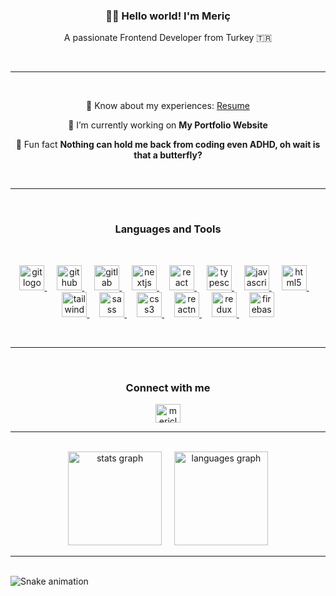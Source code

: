 <h3 align="center">🖖🏽 Hello world! I'm Meriç</h3>
<p align="center">A passionate Frontend Developer from Turkey 🇹🇷</p>
<br>

---

<br>

<div align="center">

🧾 Know about my experiences: [Resume](https://drive.google.com/file/d/1LGo8_CeJG1c3onfmAzcRwoUFJKuRwOkz/view?usp=share_link)

📂 I’m currently working on **My Portfolio Website**

🤫 Fun fact **Nothing can hold me back from coding even ADHD, oh wait is that a butterfly?**

</div>

<br>

---

<br>
<h3 align="center" width="100%">Languages and Tools</h3>
<br>
<p align="center">
  <a href="https://git-scm.com/" target="_blank" rel="noreferrer">
     <img src="https://cdn.jsdelivr.net/gh/devicons/devicon/icons/git/git-original.svg" height="40" alt="git logo"  />
  </a>
<img width="12" />
<a href="https://github.com" target="_blank" rel="noreferrer">
 <img src="https://skillicons.dev/icons?i=github" height="40" alt="github logo"  />
</a>
 
 <img width="12" />
 <a href="https://about.gitlab.com" target="_blank" rel="noreferrer">
 <img src="https://cdn.jsdelivr.net/gh/devicons/devicon/icons/gitlab/gitlab-original.svg" height="40" alt="gitlab logo"  />
</a>
 <img width="12" />
  <a href="https://nextjs.org/" target="_blank" rel="noreferrer">
    <img src="https://cdn.jsdelivr.net/gh/devicons/devicon/icons/nextjs/nextjs-original.svg" height="40" alt="nextjs logo"  />
  </a>
  <img width="12" />
  <a href="https://reactjs.org/" target="_blank" rel="noreferrer">
    <img src="https://cdn.jsdelivr.net/gh/devicons/devicon/icons/react/react-original.svg" height="40" alt="react logo"  />
  </a>
  <img width="12" />
  <a href="https://www.typescriptlang.org/" target="_blank" rel="noreferrer">
    <img src="https://cdn.jsdelivr.net/gh/devicons/devicon/icons/typescript/typescript-original.svg" height="40" alt="typescript logo"  />
  </a>
  <img width="12" />
  <a href="https://developer.mozilla.org/en-US/docs/Web/JavaScript" target="_blank" rel="noreferrer">
    <img src="https://cdn.jsdelivr.net/gh/devicons/devicon/icons/javascript/javascript-original.svg" height="40" alt="javascript logo"  />
  </a>
  <img width="12" />
  <a href="https://www.w3.org/html/" target="_blank" rel="noreferrer">
    <img src="https://cdn.jsdelivr.net/gh/devicons/devicon/icons/html5/html5-original.svg" height="40" alt="html5 logo"  />
  </a>
  <img width="12" />
  <a href="https://tailwindcss.com/" target="_blank" rel="noreferrer">
    <img src="https://cdn.simpleicons.org/tailwindcss/06B6D4" height="40" alt="tailwindcss logo"  />
  </a>
  <img width="12" />
  <a href="https://sass-lang.com" target="_blank" rel="noreferrer">
    <img src="https://cdn.jsdelivr.net/gh/devicons/devicon/icons/sass/sass-original.svg" height="40" alt="sass logo"  />
  </a>
  <img width="12" />
  <a href="https://www.w3schools.com/css/" target="_blank" rel="noreferrer">
    <img src="https://cdn.jsdelivr.net/gh/devicons/devicon/icons/css3/css3-original.svg" height="40" alt="css3 logo"  />
  </a>
  <img width="12" />
  <a href="https://reactnative.dev/" target="_blank" rel="noreferrer">
    <img src="https://reactnative.dev/img/header_logo.svg" alt="reactnative" width="40" height="40"/>
  </a>
  <img width="12" />
  <a href="https://redux.js.org" target="_blank" rel="noreferrer">
    <img src="https://cdn.jsdelivr.net/gh/devicons/devicon/icons/redux/redux-original.svg" height="40" alt="redux logo"  />
  </a>
  <img width="12" />
  <a href="https://firebase.google.com/" target="_blank" rel="noreferrer">
   <img src="https://cdn.jsdelivr.net/gh/devicons/devicon/icons/firebase/firebase-plain.svg" height="40" alt="firebase logo"  />
  </a>
</p>
<br>

---

<br>

<h3 align="center">Connect with me</h3>
<p align="center">
<a href="https://linkedin.com/in/mericlomlu" target="blank"><img align="center" src="https://raw.githubusercontent.com/maurodesouza/profile-readme-generator/master/src/assets/icons/social/linkedin/default.svg" alt="mericlomlu" height="30" width="40" /></a>
</p>

---

<br>

<div align="center">
  <img src="https://github-readme-stats.vercel.app/api?username=mericlomlu&hide_title=false&hide_rank=false&show_icons=true&include_all_commits=true&count_private=true&disable_animations=false&theme=dracula&locale=en&hide_border=false&order=1" height="150" alt="stats graph"  />
  <img width="12" />
  <img src="https://github-readme-stats.vercel.app/api/top-langs?username=mericlomlu&locale=en&hide_title=false&layout=compact&card_width=320&langs_count=5&theme=dracula&hide_border=false&order=2" height="150" alt="languages graph"  />
</div>

---

<br>

<img src="https://raw.githubusercontent.com/mericlomlu/mericlomlu/output/snake.svg" alt="Snake animation" />

<br>
